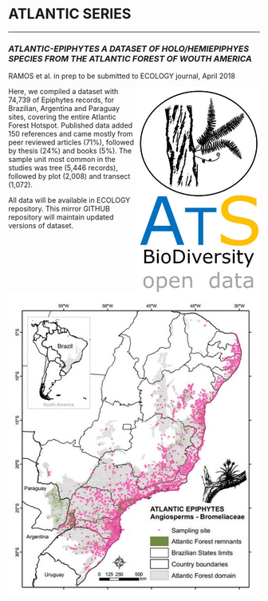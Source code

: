 # ATLANTIC SERIES
--------------------------------------------------------
### ***ATLANTIC-EPIPHYTES A DATASET OF HOLO/HEMIEPIPHYES SPECIES FROM THE ATLANTIC FOREST OF WOUTH AMERICA***

RAMOS  et al. in prep to be submitted to ECOLOGY journal, April 2018

<img align="right" width="250"  src="ats_v02_epiphytes1.jpg"> Here, we compiled a dataset with 74,739 of Epiphytes records, for Brazilian, Argentina and Paraguay sites, covering the entire Atlantic Forest Hotspot. Published data added 150 references and came mostly from peer reviewed articles (71%), followed by thesis (24%) and books (5%). The sample unit most common in the studies was tree (5,446 records), followed by plot (2,008) and transect (1,072). 

All data will be available in ECOLOGY repository. This mirror GITHUB repository will maintain updated versions of dataset.  

<p align="center"> 
<img src="mapa.jpg">
</p>


